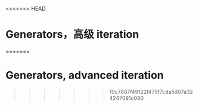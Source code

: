 
<<<<<<< HEAD
# Generators，高级 iteration
=======
# Generators, advanced iteration
>>>>>>> 10c7807f49122f475f7cda5d07a324247091c080
